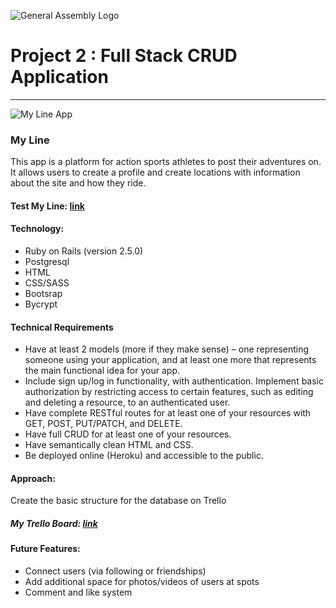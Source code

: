 
![General Assembly Logo](https://raw.githubusercontent.com/generalassembly/ga-ruby-on-rails-for-devs/master/images/ga.png)

# Project 2 : Full Stack CRUD Application
---------------------------------- 

![My Line App](https://i.imgur.com/Q8Ab6Pq.png)

### My Line 
This app is a platform for action sports athletes to post their adventures on. It allows users to create a profile and create locations with information about the site and how they ride. 
#### Test My Line: [link](https://lit-thicket-42502.herokuapp.com/)

#### Technology: 
* Ruby on Rails (version 2.5.0)
* Postgresql
* HTML
* CSS/SASS
* Bootsrap
* Bycrypt

#### Technical Requirements

* Have at least 2 models (more if they make sense) – one representing someone using your application, and at least one more that represents the main functional idea for your app.
* Include sign up/log in functionality, with authentication. Implement basic authorization by restricting access to certain features, such as editing and deleting a resource, to an authenticated user.
* Have complete RESTful routes for at least one of your resources with GET, POST, PUT/PATCH, and DELETE.
* Have full CRUD for at least one of your resources.
* Have semantically clean HTML and CSS.
* Be deployed online (Heroku) and accessible to the public.


#### Approach:
Create the basic structure for the database on Trello

##### My Trello Board: [link](https://trello.com/b/btyViAYJ/project-2-wdi-56 )

#### Future Features:
* Connect users (via following or friendships)
* Add additional space for photos/videos of users at spots
* Comment and like system




